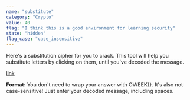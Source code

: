 ```yaml
---
name: "substitute"
category: "Crypto"
value: 40
flag: "I think this is a good environment for learning security"
state: "hidden"
flag_case: "case_insensitive"
---
```


Here's a substitution cipher for you to crack. This tool will help you substitute letters by clicking on them, until you've decoded the message.

[link](https://nsa-crypto.xurt.is/?salt=9ff6d9a0c8e17714&message=O+PXOJG+PXOD+OD+A+LNNR+TJVOUNJQTJP+ZNU+STAUJOJL+DTYEUOPF.&hash=e3f8fe035aa0c82820b6c6313edc9292a86b50cad946aa31ec7c0c804ab6e7cc)

**Format:** You don't need to wrap your answer with OWEEK{}. It's also not case-sensitive! Just enter your decoded message, including spaces.
